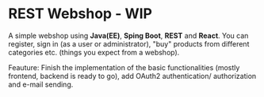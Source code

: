 # REST Webshop - WIP

A simple webshop using **Java(EE)**, **Sping Boot**, **REST** and **React**. You can register, sign in (as a user or administrator), "buy" products from different categories etc. (things you expect from a webshop).

Feauture: Finish the implementation of the basic functionalities (mostly frontend, backend is ready to go), add OAuth2 authentication/ authorization and e-mail sending.
